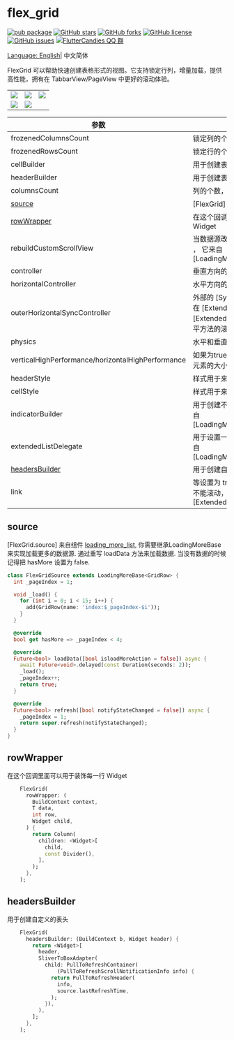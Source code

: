 # flex_grid

[![pub package](https://img.shields.io/pub/v/flex_grid.svg)](https://pub.dartlang.org/packages/flex_grid) [![GitHub stars](https://img.shields.io/github/stars/fluttercandies/flex_grid)](https://github.com/fluttercandies/flex_grid/stargazers) [![GitHub forks](https://img.shields.io/github/forks/fluttercandies/flex_grid)](https://github.com/fluttercandies/flex_grid/network) [![GitHub license](https://img.shields.io/github/license/fluttercandies/flex_grid)](https://github.com/fluttercandies/flex_grid/blob/master/LICENSE) [![GitHub issues](https://img.shields.io/github/issues/fluttercandies/flex_grid)](https://github.com/fluttercandies/flex_grid/issues) <a href="https://qm.qq.com/q/ZyJbSVjfSU">![FlutterCandies QQ 群](https://img.shields.io/badge/dynamic/yaml?url=https%3A%2F%2Fraw.githubusercontent.com%2Ffluttercandies%2F.github%2Frefs%2Fheads%2Fmain%2Fdata.yml&query=%24.qq_group_number&label=QQ%E7%BE%A4&logo=qq&color=1DACE8)

Language: [English](README.md)| 中文简体

FlexGrid 可以帮助快速创建表格形式的视图。它支持锁定行列，增量加载，提供高性能，拥有在 TabbarView/PageView 中更好的滚动体验。


|                                                                                                        |                                                                                                |                                                                                               |
| ------------------------------------------------------------------------------------------------------ | ---------------------------------------------------------------------------------------------- | --------------------------------------------------------------------------------------------- |
| ![](https://github.com/fluttercandies/flutter_candies/blob/master/gif/flex_grid/FrozenedRowColumn.gif) | ![](https://github.com/fluttercandies/flutter_candies/blob/master/gif/flex_grid/TabView.gif)   | ![](https://github.com/fluttercandies/flutter_candies/blob/master/gif/flex_grid/HugeData.gif) |
| ![](https://github.com/fluttercandies/flutter_candies/blob/master/gif/flex_grid/Excel.gif)             | ![](https://github.com/fluttercandies/flutter_candies/blob/master/gif/flex_grid/StockList.gif) |                                                                                               |




| 参数                                              | 描述                                                                                                         | 默认               |
| ------------------------------------------------- | ------------------------------------------------------------------------------------------------------------ | ------------------ |
| frozenedColumnsCount                              | 锁定列的个数                                                                                                 | 0                  |
| frozenedRowsCount                                 | 锁定行的个数                                                                                                 | 0                  |
| cellBuilder                                       | 用于创建表格的回调                                                                                           | required           |
| headerBuilder                                     | 用于创建表头的回调                                                                                           | required           |
| columnsCount                                      | 列的个数，必须大于0                                                                                          | required           |
| [source](#source)                                 | [FlexGrid] 的数据源                                                                                          | required           |
| [rowWrapper](#rowWrapper)                         | 在这个回调里面用于装饰 row Widget                                                                            | null               |
| rebuildCustomScrollView                           | 当数据源改变的时候是否重新 build ， 它来自 [LoadingMoreCustomScrollView]                                     | false              |
| controller                                        | 垂直方向的 [ScrollController]                                                                                | null               |
| horizontalController                              | 水平方向的 [SyncControllerMixin]                                                                             | null               |
| outerHorizontalSyncController                     | 外部的 [SyncControllerMixin], 用在 [ExtendedTabBarView] 或者 [ExtendedPageView] 上面，让水平方法的滚动更连续 | null               |
| physics                                           | 水平和垂直方法的  [ScrollPhysics]                                                                            | null               |
| verticalHighPerformance/horizontalHighPerformance | 如果为true的话,  将强制水平和垂直元素的大小，以提高滚动的性能                                                | false              |
| headerStyle                                       | 样式用于来描述表头                                                                                           | CellStyle.header() |
| cellStyle                                         | 样式用于来描述表格                                                                                           | CellStyle.cell()   |
| indicatorBuilder                                  | 用于创建不同加载状态的回调, 它来自  [LoadingMoreCustomScrollView]                                            | null               |
| extendedListDelegate                              | 用于设置一些扩展功能的设置, 它来自  [LoadingMoreCustomScrollView]                                            | null               |
| [headersBuilder](#headersbuilder)                 | 用于创建自定义的表头                                                                                         | null               |
| link                                              | 等设置为 true 的时候， [FlexGrid] 不能滚动，则会去滚动 parent [ExtendedTabView]                              | false              |


## source

[FlexGrid.source] 来自组件 [loading_more_list](https://github.com/fluttercandies/loading_more_list), 你需要继承LoadingMoreBase 来实现加载更多的数据源. 通过重写 loadData 方法来加载数据. 当没有数据的时候记得把 hasMore 设置为 false.

```dart
class FlexGridSource extends LoadingMoreBase<GridRow> {
  int _pageIndex = 1;

  void _load() {
    for (int i = 0; i < 15; i++) {
      add(GridRow(name: 'index:$_pageIndex-$i'));
    }
  }

  @override
  bool get hasMore => _pageIndex < 4;

  @override
  Future<bool> loadData([bool isloadMoreAction = false]) async {
    await Future<void>.delayed(const Duration(seconds: 2));
    _load();
    _pageIndex++;
    return true;
  }

  @override
  Future<bool> refresh([bool notifyStateChanged = false]) async {
    _pageIndex = 1;
    return super.refresh(notifyStateChanged);
  }
}
```

## rowWrapper

在这个回调里面可以用于装饰每一行 Widget

``` dart
    FlexGrid(
      rowWrapper: (
        BuildContext context,
        T data,
        int row,
        Widget child,
      ) {
        return Column(
          children: <Widget>[
            child,
            const Divider(),
          ],
        );
      },
    );
```


## headersBuilder

用于创建自定义的表头

``` dart
    FlexGrid(
      headersBuilder: (BuildContext b, Widget header) {
        return <Widget>[
          header,
          SliverToBoxAdapter(
            child: PullToRefreshContainer(
                (PullToRefreshScrollNotificationInfo info) {
              return PullToRefreshHeader(
                info,
                source.lastRefreshTime,
              );
            }),
          ),
        ];
      },
    );
``` 
